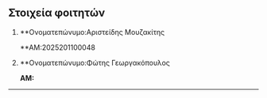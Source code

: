 ## Στοιχεία φοιτητών

 1. **Ονοματεπώνυμο:Αριστείδης Μουζακίτης

    **ΑΜ:2025201100048

 2. **Ονοματεπώνυμο:Φώτης Γεωργακόπουλος 

    **ΑΜ:** 

---
